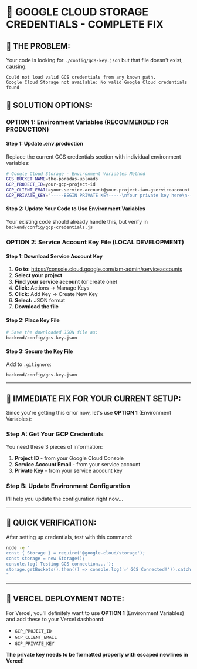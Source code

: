# 🔧 GOOGLE CLOUD STORAGE CREDENTIALS - COMPLETE FIX

## 🚨 **THE PROBLEM:**

Your code is looking for `./config/gcs-key.json` but that file doesn't exist, causing:

```
Could not load valid GCS credentials from any known path.
Google Cloud Storage not available: No valid Google Cloud credentials found
```

## 🎯 **SOLUTION OPTIONS:**

### **OPTION 1: Environment Variables (RECOMMENDED FOR PRODUCTION)**

#### **Step 1: Update .env.production**

Replace the current GCS credentials section with individual environment variables:

```bash
# Google Cloud Storage - Environment Variables Method
GCS_BUCKET_NAME=the-poradas-uploads
GCP_PROJECT_ID=your-gcp-project-id
GCP_CLIENT_EMAIL=your-service-account@your-project.iam.gserviceaccount.com
GCP_PRIVATE_KEY="-----BEGIN PRIVATE KEY-----\nYour private key here\n-----END PRIVATE KEY-----"
```

#### **Step 2: Update Your Code to Use Environment Variables**

Your existing code should already handle this, but verify in `backend/config/gcp-credentials.js`

### **OPTION 2: Service Account Key File (LOCAL DEVELOPMENT)**

#### **Step 1: Download Service Account Key**

1. **Go to:** https://console.cloud.google.com/iam-admin/serviceaccounts
2. **Select your project**
3. **Find your service account** (or create one)
4. **Click:** Actions → Manage Keys
5. **Click:** Add Key → Create New Key
6. **Select:** JSON format
7. **Download the file**

#### **Step 2: Place Key File**

```bash
# Save the downloaded JSON file as:
backend/config/gcs-key.json
```

#### **Step 3: Secure the Key File**

Add to `.gitignore`:

```
backend/config/gcs-key.json
```

---

## 🎯 **IMMEDIATE FIX FOR YOUR CURRENT SETUP:**

Since you're getting this error now, let's use **OPTION 1** (Environment Variables):

### **Step A: Get Your GCP Credentials**

You need these 3 pieces of information:

1. **Project ID** - from your Google Cloud Console
2. **Service Account Email** - from your service account
3. **Private Key** - from your service account key

### **Step B: Update Environment Configuration**

I'll help you update the configuration right now...

---

## 🚨 **QUICK VERIFICATION:**

After setting up credentials, test with this command:

```bash
node -e "
const { Storage } = require('@google-cloud/storage');
const storage = new Storage();
console.log('Testing GCS connection...');
storage.getBuckets().then(() => console.log('✅ GCS Connected!')).catch(err => console.log('❌ Error:', err.message));
"
```

---

## 🎯 **VERCEL DEPLOYMENT NOTE:**

For Vercel, you'll definitely want to use **OPTION 1** (Environment Variables) and add these to your Vercel dashboard:

- `GCP_PROJECT_ID`
- `GCP_CLIENT_EMAIL`
- `GCP_PRIVATE_KEY`

**The private key needs to be formatted properly with escaped newlines in Vercel!**
